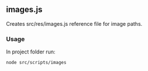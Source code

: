 ## images.js
Creates src/res/images.js reference file for image paths.
### Usage
In project folder run:
```bash
node src/scripts/images
```